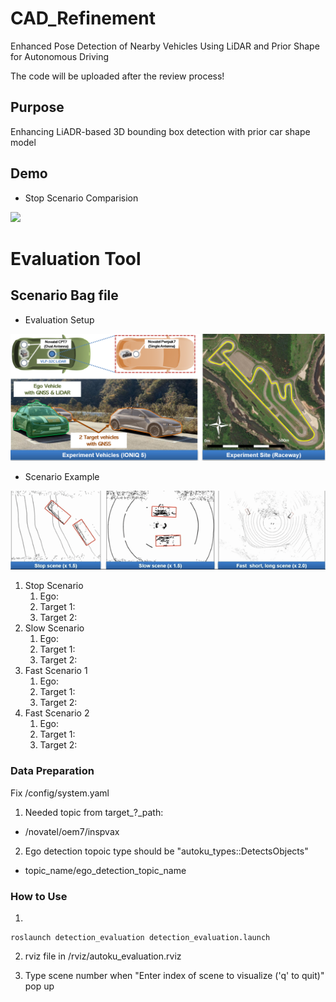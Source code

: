 # CAD_Refinement
Enhanced Pose Detection of Nearby Vehicles Using LiDAR and Prior Shape for Autonomous Driving

The code will be uploaded after the review process!

## Purpose
Enhancing LiADR-based 3D bounding box detection with prior car shape model 


## Demo
* Stop Scenario Comparision
<img src="./images/stop_scenario_comparison.gif" width="800">



# Evaluation Tool
## Scenario Bag file

* Evaluation Setup
<img src="./images/evaluation_setup.png" width="800">

* Scenario Example
<img src="./images/4_scenario.gif" width="800">


1. Stop Scenario
    1. Ego: 
    2. Target 1: 
    3. Target 2:
2. Slow Scenario
    1. Ego: 
    2. Target 1: 
    3. Target 2:
3. Fast Scenario 1
    1. Ego: 
    2. Target 1: 
    3. Target 2:
4. Fast Scenario 2
    1. Ego: 
    2. Target 1: 
    3. Target 2:

### Data Preparation
Fix /config/system.yaml

1. Needed topic from target_?_path:
* /novatel/oem7/inspvax

2. Ego detection topoic type should be "autoku_types::DetectsObjects"
* topic_name/ego_detection_topic_name



### How to Use
1. 
```
roslaunch detection_evaluation detection_evaluation.launch
```
2. rviz file in /rviz/autoku_evaluation.rviz

3. Type scene number when "Enter index of scene to visualize ('q' to quit)" pop up